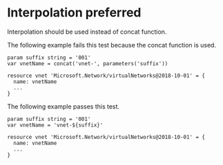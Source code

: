 # Interpolation preferred

Interpolation should be used instead of concat function.

The following example fails this test because the concat function is used.

```bicep
param suffix string = '001'
var vnetName = concat('vnet-', parameters('suffix'))

resource vnet 'Microsoft.Network/virtualNetworks@2018-10-01' = {
  name: vnetName
  ...
}
```

The following example passes this test.

```bicep
param suffix string = '001'
var vnetName = 'vnet-${suffix}'

resource vnet 'Microsoft.Network/virtualNetworks@2018-10-01' = {
  name: vnetName
  ...
}
```

